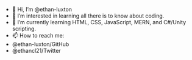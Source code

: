 - 👋 Hi, I’m @ethan-luxton
- 👀 I’m interested in learning all there is to know about coding.
- 🌱 I’m currently learning HTML, CSS, JavaScript, MERN, and C#/Unity scripting. 
- 📫 How to reach me:
- @ethan-luxton/GitHub
- @ethancl21/Twitter

    
    

<!---
ethan-luxton/ethan-luxton is a ✨ special ✨ repository because its `README.md` (this file) appears on your GitHub profile.
You can click the Preview link to take a look at your changes.
--->
